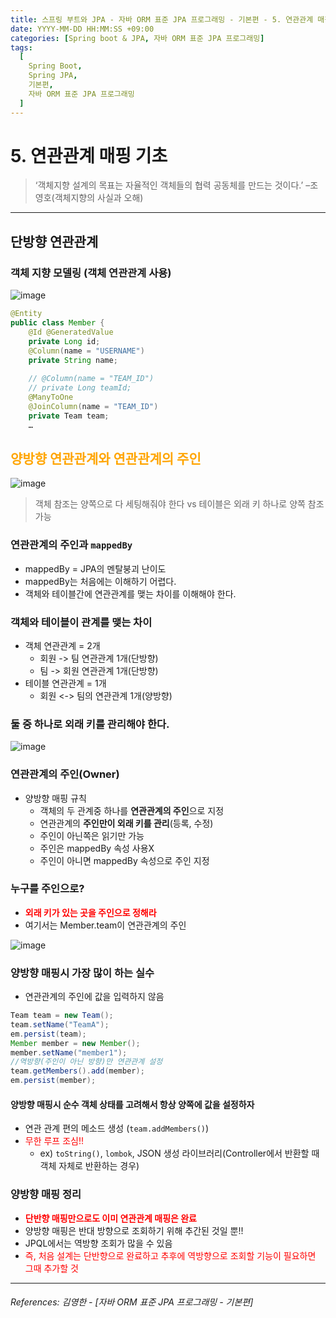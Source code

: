 ```yaml
---
title: 스프링 부트와 JPA - 자바 ORM 표준 JPA 프로그래밍 - 기본편 - 5. 연관관계 매핑 기초
date: YYYY-MM-DD HH:MM:SS +09:00
categories: [Spring boot & JPA, 자바 ORM 표준 JPA 프로그래밍]
tags:
  [
    Spring Boot,
    Spring JPA,
    기본편,
    자바 ORM 표준 JPA 프로그래밍
  ]
---
```


# 5. 연관관계 매핑 기초
> ‘객체지향 설계의 목표는 자율적인 객체들의
협력 공동체를 만드는 것이다.’ –조영호(객체지향의 사실과 오해)


----
## 단방향 연관관계
### 객체 지향 모델링 (객체 연관관계 사용)
![image](https://github.com/tomy8964/sw-academy-repo/assets/103511161/14ab3426-b23c-48cd-a9e3-f7e561807cd8)

```java
@Entity
public class Member { 
    @Id @GeneratedValue
    private Long id;
    @Column(name = "USERNAME")
    private String name;
    
    // @Column(name = "TEAM_ID")
    // private Long teamId;
    @ManyToOne
    @JoinColumn(name = "TEAM_ID")
    private Team team;
    … 
```
## <span style="color:orange">**양방향 연관관계와 연관관계의 주인**</span>

![image](https://github.com/tomy8964/sw-academy-repo/assets/103511161/501f49f9-e213-4df3-bdc1-bba881262048)

> 객체 참조는 양쪽으로 다 세팅해줘야 한다 vs 테이블은 외래 키 하나로 양쪽 참조 가능 
### 연관관계의 주인과 `mappedBy`
- mappedBy = JPA의 멘탈붕괴 난이도
- mappedBy는 처음에는 이해하기 어렵다.
- 객체와 테이블간에 연관관계를 맺는 차이를 이해해야 한다.

### 객체와 테이블이 관계를 맺는 차이
- 객체 연관관계 = 2개
  - 회원 -> 팀 연관관계 1개(단방향)
  - 팀 -> 회원 연관관계 1개(단방향)
- 테이블 연관관계 = 1개
  - 회원 <-> 팀의 연관관계 1개(양방향)

### 둘 중 하나로 외래 키를 관리해야 한다.
![image](https://github.com/tomy8964/sw-academy-repo/assets/103511161/8c88bb00-c14d-4cf0-8089-18c73cfd34ad)

### 연관관계의 주인(Owner)
- 양방향 매핑 규칙
  - 객체의 두 관계중 하나를 **연관관계의 주인**으로 지정
  - 연관관계의 **주인만이 외래 키를 관리**(등록, 수정)
  - 주인이 아닌쪽은 읽기만 가능
  - 주인은 mappedBy 속성 사용X
  - 주인이 아니면 mappedBy 속성으로 주인 지정

### 누구를 주인으로?
- <span style="color:red">**외래 키가 있는 곳을 주인으로 정해라**</span>
- 여기서는 Member.team이 연관관계의 주인

![image](https://github.com/tomy8964/sw-academy-repo/assets/103511161/65f06920-99c9-40f2-9647-3d37358e9dcf)

### 양방향 매핑시 가장 많이 하는 실수
- 연관관계의 주인에 값을 입력하지 않음
```java
Team team = new Team();
team.setName("TeamA");
em.persist(team);
Member member = new Member();
member.setName("member1");
//역방향(주인이 아닌 방향)만 연관관계 설정
team.getMembers().add(member);
em.persist(member);
```
#### **양방향 매핑시 순수 객체 상태를 고려해서 항상 양쪽에 값을 설정하자**
- 연관 관계 편의 메소드 생성 (`team.addMembers()`)
- <span style="color:red">무한 루프 조심!!</span>
  - ex) `toString()`, `lombok`, JSON 생성 라이브러리(Controller에서 반환할 때 객체 자체로 반환하는 경우)

### 양방향 매핑 정리
- <span style="color:red">**단반향 매핑만으로도 이미 연관관계 매핑은 완료**</span>
- 양방향 매핑은 반대 방향으로 조회하기 위해 추간된 것일 뿐!!
- JPQL에서는 역방향 조회가 많을 수 있음
- <span style="color:red">즉, 처음 설계는 단반향으로 완료하고 추후에 역방향으로 조회할 기능이 필요하면 그때 추가할 것</span>

----  

###### References: 김영한 - [자바 ORM 표준 JPA 프로그래밍 - 기본편]
